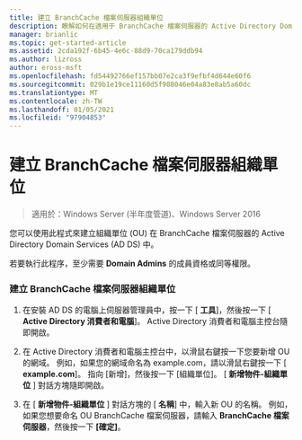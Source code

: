 ```yaml
---
title: 建立 BranchCache 檔案伺服器組織單位
description: 瞭解如何在適用于 BranchCache 檔案伺服器的 Active Directory Domain Services (AD DS) 中，建立組織單位 (OU) 。
manager: brianlic
ms.topic: get-started-article
ms.assetid: 2cda192f-6b45-4e6c-88d9-70ca179ddb94
ms.author: lizross
author: eross-msft
ms.openlocfilehash: fd54492766ef157bb07e2ca3f9efbf4d644e60f6
ms.sourcegitcommit: 029b1e19ce11160d5f988046e04a83e8ab5a60dc
ms.translationtype: MT
ms.contentlocale: zh-TW
ms.lasthandoff: 01/05/2021
ms.locfileid: "97904853"
---
```

# <a name="create-the-branchcache-file-servers-organizational-unit"></a>建立 BranchCache 檔案伺服器組織單位

>適用於：Windows Server (半年度管道)、Windows Server 2016

您可以使用此程式來建立組織單位 (OU) 在 BranchCache 檔案伺服器的 Active Directory Domain Services (AD DS) 中。

若要執行此程序，至少需要 **Domain Admins** 的成員資格或同等權限。

### <a name="to-create-the-branchcache-file-servers-organizational-unit"></a>建立 BranchCache 檔案伺服器組織單位

1.  在安裝 AD DS 的電腦上伺服器管理員中，按一下 [ **工具**]，然後按一下 [ **Active Directory 消費者和電腦**]。 Active Directory 消費者和電腦主控台隨即開啟。

2.  在 Active Directory 消費者和電腦主控台中，以滑鼠右鍵按一下您要新增 OU 的網域。 例如，如果您的網域命名為 example.com，請以滑鼠右鍵按一下 [ **example.com**]。 指向 [新增]，然後按一下 [組織單位]。 [ **新增物件-組織單位** ] 對話方塊隨即開啟。

3.  在 [ **新增物件-組織單位** ] 對話方塊的 [ **名稱**] 中，輸入新 OU 的名稱。 例如，如果您想要命名 OU BranchCache 檔案伺服器，請輸入 **BranchCache 檔案伺服器**，然後按一下 **[確定]**。



